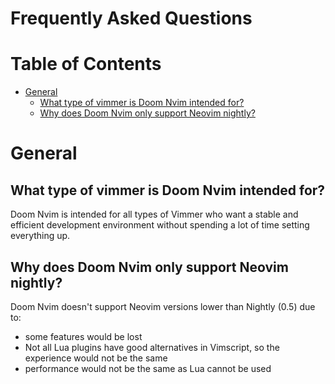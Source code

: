 # Frequently Asked Questions

# Table of Contents

- [General](#general)
  - [What type of vimmer is Doom Nvim intended for?](#what-type-of-vimmer-is-doom-nvim-intended-for)
  - [Why does Doom Nvim only support Neovim nightly?](#why-does-doom-nvim-only-support-neovim-nightly)

# General

## What type of vimmer is Doom Nvim intended for?

Doom Nvim is intended for all types of Vimmer who want a stable and efficient
development environment without spending a lot of time setting everything up.

## Why does Doom Nvim only support Neovim nightly?

Doom Nvim doesn't support Neovim versions lower than Nightly (0.5) due to:

- some features would be lost
- Not all Lua plugins have good alternatives in Vimscript, so the experience
  would not be the same
- performance would not be the same as Lua cannot be used
